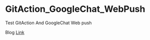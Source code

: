 # GitAction_GoogleChat_WebPush

Test GitAction And GoogleChat Web push

<p>Blog <a href="https://engineeringshw.blogspot.com/2024/01/gitaction-googlechat-web-hook.html">Link</a></p>
